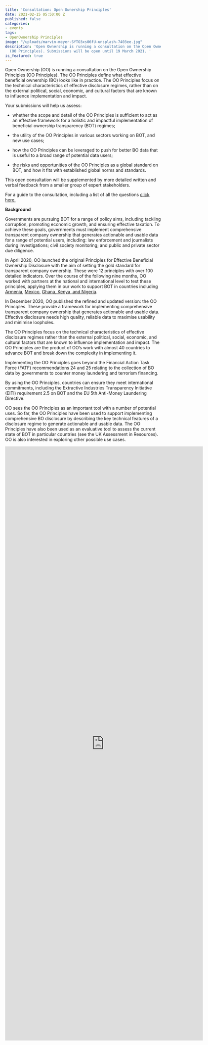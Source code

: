 ```yaml
---
title: 'Consultation: Open Ownership Principles'
date: 2021-02-15 05:50:00 Z
published: false
categories:
- events
tags:
- OpenOwnership Principles
image: "/uploads/marvin-meyer-SYTO3xs06fU-unsplash-7403ee.jpg"
description: 'Open Ownership is running a consultation on the Open Ownership Principles
  (OO Principles). Submissions will be open until 19 March 2021. '
is_featured: true
---
```


Open Ownership (OO) is running a consultation on the Open Ownership Principles (OO Principles). The OO Principles define what effective beneficial ownership (BO) looks like in practice. The OO Principles focus on the technical characteristics of effective disclosure regimes, rather than on the external political, social, economic, and cultural factors that are known to influence implementation and impact.

Your submissions will help us assess:

* whether the scope and detail of the OO Principles is sufficient to act as an effective framework for a holistic and impactful implementation of beneficial ownership transparency (BOT) regimes;

* the utility of the OO Principles in various sectors working on BOT, and new use cases;

* how the OO Principles can be leveraged to push for better BO data that is useful to a broad range of potential data users;

* the risks and opportunities of the OO Principles as a global standard on BOT, and how it fits with established global norms and standards.

This open consultation will be supplemented by more detailed written and verbal feedback from a smaller group of expert stakeholders.

For a guide to the consultation, including a list of all the questions [click here.](https://docs.google.com/document/d/e/2PACX-1vSDvgQyIDM7MfRnEaNmdU9oz9ycxmgMNDvRUn4kGY31XfPJdxWoaCoPsP6HxwB12vGAsdoZLjboqGEn/pub)

**Background**

Governments are pursuing BOT for a range of policy aims, including tackling corruption, promoting economic growth, and ensuring effective taxation. To achieve these goals, governments must implement comprehensive transparent company ownership that generates actionable and usable data for a range of potential users, including: law enforcement and journalists during investigations; civil society monitoring; and public and private sector due diligence.

In April 2020, OO launched the original Principles for Effective Beneficial Ownership Disclosure with the aim of setting the gold standard for transparent company ownership. These were 12 principles with over 100 detailed indicators. Over the course of the following nine months, OO worked with partners at the national and international level to test these principles, applying them in our work to support BOT in countries including [Armenia](https://www.openownership.org/uploads/armenia-scoping-report.pdf), [Mexico](https://www.openownership.org/blogs/mexico-laying-the-foundations-for-beneficial-ownership-transparency/), [Ghana, Kenya, and Nigeria](https://www.openownership.org/blogs/beneficial-ownership-reform-in-africa-progress-in-ghana-kenya-and-nigeria/).

In December 2020, OO published the refined and updated version: the OO Principles. These provide a framework for implementing comprehensive transparent company ownership that generates actionable and usable data. Effective disclosure needs high quality, reliable data to maximise usability and minimise loopholes.

The OO Principles focus on the technical characteristics of effective disclosure regimes rather than the external political, social, economic, and cultural factors that are known to influence implementation and impact. The OO Principles are the product of OO’s work with almost 40 countries to advance BOT and break down the complexity in implementing it.

Implementing the OO Principles goes beyond the Financial Action Task Force (FATF) recommendations 24 and 25 relating to the collection of BO data by governments to counter money laundering and terrorism financing.

By using the OO Principles, countries can ensure they meet international commitments, including the Extractive Industries Transparency Initiative (EITI) requirement 2.5 on BOT and the EU 5th Anti-Money Laundering Directive.

OO sees the OO Principles as an important tool with a number of potential uses. So far, the OO Principles have been used to support implementing comprehensive BO disclosure by describing the key technical features of a disclosure regime to generate actionable and usable data. The OO Principles have also been used as an evaluative tool to assess the current state of BOT in particular countries (see the UK Assessment in Resources). OO is also interested in exploring other possible use cases.

<iframe src="https://docs.google.com/forms/d/e/1FAIpQLSeQ_SDrceq6w9Uw5yfJT5M5G6yDNlHL2DC6kMP2W43Wy_Fq8g/viewform?embedded=true" width="640" height="1921" frameborder="0" marginheight="0" marginwidth="0">Loading…</iframe>